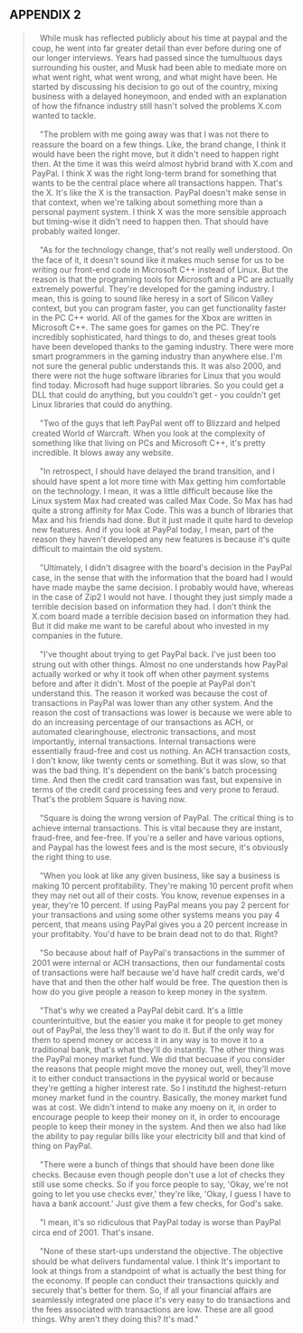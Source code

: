 APPENDIX 2
---

>　While musk has reflected publicly about his time at paypal and the coup, he went into far greater detail than ever before during one of our longer interviews. Years had passed since the tumultuous days surrounding his ouster, and Musk had been able to mediate more on what went right, what went wrong, and what might have been. He started by discussing his decision to go out of the country, mixing business with a delayed honeymoon, and ended with an explanation of how the fifnance industry still hasn't solved the problems X.com wanted to tackle.
>
>　"The problem with me going away was that I was not there to reassure the board on a few things. Like, the brand change, I think it would have been the right move, but it didn't need to happen right then. At the time it was this weird almost hybrid brand with X.com and PayPal. I think X was the right long-term brand for something that wants to be the central place where all transactions happen. That's the X. It's like the X is the transaction. PayPal doesn't make sense in that context, when we're talking about something more than a personal payment system. I think X was the more sensible approach but timing-wise it didn't need to happen then. That should have probably waited longer.
>
>　"As for the technology change, that's not really well understood. On the face of it, it doesn't sound like it makes much sense for us to be writing our front-end code in Microsoft C++ instead of Linux. But the reason is that the programing tools for Microsoft and a PC are actually extremely powerful. They're developed for the gaming industry. I mean, this is going to sound like heresy in a sort of Silicon Valley context, but you can program faster, you can get functionality faster in the PC C++ world. All of the games for the Xbox are written in Microsoft C++. The same goes for games on the PC. They're incredibly sophisticated, hard things to do, and theses great tools have been developed thanks to the gaming industry. There were more smart programmers in the gaming industry than anywhere else. I'm not sure the general public understands this. It was also 2000, and there were not the huge software libraries for Linux that you would find today. Microsoft had huge support libraries. So you could get a DLL that could do anything, but you couldn't get - you couldn't get Linux libraries that could do anything.
>
>　"Two of the guys that left PayPal went off to Blizzard and helped created World of Warcraft. When you look at the complexity of something like that living on PCs and Microsoft C++, it's pretty incredible. It blows away any website.
>
>　"In retrospect, I should have delayed the brand transition, and I should have spent a lot more time with Max getting him comfortable on the technology. I mean, it was a little difficult because like the Linux system Max had created was called Max Code. So Max has had quite a strong affinity for Max Code. This was a bunch of libraries that Max and his friends had done. But it just made it quite hard to develop new features. And if you look at PayPal today, I mean, part of the reason they haven't developed any new features is because it's quite difficult to maintain the old system.
>
>　"Ultimately, I didn't disagree with the board's decision in the PayPal case, in the sense that with the information that the board had I would have made maybe the same decision. I probably would have, whereas in the case of Zip2 I would not have. I thought they just simply made a terrible decision based on information they had. I don't think the X.com board made a terrible decision based on information they had. But it did make me want to be careful about who invested in my companies in the future.
>
>　"I've thought about trying to get PayPal back. I've just been too strung out with other things. Almost no one understands how PayPal actually worked or why it took off when other payment systems before and after it didn't. Most of the poeple at PayPal don't understand this. The reason it worked was because the cost of transactions in PayPal was lower than any other system. And the reason the cost of transactions was lower is because we were able to do an increasing percentage of our transactions as ACH, or automated clearinghouse, electronic transactions, and most importantly, internal transactions. Internal transactions were essentially fraud-free and cost us nothing. An ACH transaction costs, I don't know, like twenty cents or something. But it was slow, so that was the bad thing. It's dependent on the bank's batch processing time. And then the credit card transation was fast, but expensive in terms of the credit card processing fees and very prone to feraud. That's the problem Square is having now.
>
>　"Square is doing the wrong version of PayPal. The critical thing is to achieve internal transactions. This is vital because they are instant, fraud-free, and fee-free. If you're a seller and have various options, and Paypal has the lowest fees and is the most secure, it's obviously the right thing to use.
>
>　"When you look at like any given business, like say a business is making 10 percent profitability. They're making 10 percent profit when they may net out all of their costs. You know, revenue expenses in a year, they're 10 percent. If using PayPal means you pay 2 percent for your transactions and using some other systems means you pay 4 percent, that means using PayPal gives you a 20 percent  increase in your profitabity. You'd have to be brain dead not to do that. Right?
>
>　"So because about half of PayPal's transactions in the summer of 2001 were internal or ACH transactions, then our fundamental costs of transactions were half because we'd have half credit cards, we'd have that and then the other half would be free. The question then is how do you give people a reason to keep money in the system.
>
>　"That's why we created a PayPal debit card. It's a little counterintuitive, but the easier you make it for people to get money out of PayPal, the less they'll want to do it. But if the only way for them to spend money or access it in any way is to move it to a traditional bank, that's what they'll do instantly. The other thing was the PayPal money market fund. We did that becuase if you consider the reasons that people might move the money out, well, they'll move it to either conduct transactions in the pyysical world or because they're getting a higher interest rate. So I institutd the highest-return money market fund in the country. Basically, the money market fund was at cost. We didn't intend to make any moeny on it, in order to encourage people to keep their money on it, in order to encourage people to keep their money in the system. And then we also had like the ability to pay regular bills like your electricity bill and that kind of thing on PayPal.
>
>　"There were a bunch of things that should have been done like checks. Because even though people don't use a lot of checks they still use some checks. So if you force people to say, 'Okay, we're not going to let you use checks ever,' they're like, 'Okay, I guess I have to hava a bank account.' Just give them a few checks, for God's sake.
>
>　"I mean, it's so ridiculous that PayPal today is worse than PayPal circa end of 2001. That's insane.
>
>　"None of these start-ups understand the objective. The objective should be what delivers fundamental value. I think It's important to look at things from a standpoint of what is actually the best thing for the economy. If people can conduct their transactions quickly and securely that's better for them. So, if all your financial affairs are seamlessly integrated one place it's very easy to do transactions and the fees associated with transactions are low. These are all good things. Why aren't they doing this? It's mad."